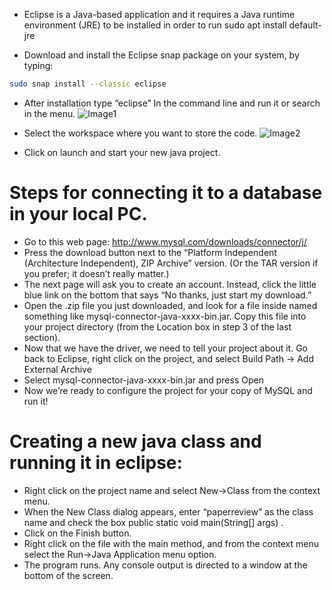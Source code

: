 - Eclipse is a Java-based application and it requires a Java runtime environment (JRE) to be installed in order to run
sudo apt install default-jre

- Download and install the Eclipse snap package on your system, by typing:
```sh
sudo snap install --classic eclipse
```

- After installation type “eclipse” In the command line and run it or search in the menu.
![Image1](https://github.com/yashwanthvarre/dbms/tree/master/Final%20Project%202/assets/image1.png)

- Select the workspace where you want to store the code.
![Image2](https://github.com/yashwanthvarre/dbms/tree/master/Final%20Project%202/assets/image2.png)


- Click on launch and start your new java project.




# Steps for connecting it to a database in your local PC.
- Go to this web page: http://www.mysql.com/downloads/connector/j/
- Press the download button next to the “Platform Independent (Architecture Independent), ZIP Archive” version. (Or the TAR version if you prefer; it doesn’t really matter.)
- The next page will ask you to create an account. Instead, click the little blue link on the bottom that says “No thanks, just start my download.”
- Open the .zip file you just downloaded, and look for a file inside named something like mysql-connector-java-xxxx-bin.jar. Copy this file into your project directory (from the Location box in step 3 of the last section).
- Now that we have the driver, we need to tell your project about it. Go back to Eclipse, right click on the project, and select Build Path → Add External Archive
- Select mysql-connector-java-xxxx-bin.jar and press Open
- Now we’re ready to configure the project for your copy of MySQL and run it!

# Creating a new java class and running it in eclipse:
- Right click on the project name and select  New->Class from the context menu.
- When the New Class dialog appears, enter “paperreview” as the class name and check the box public static void main(String[] args) .
- Click on the  Finish button.
- Right click on the file with the  main method, and from the context menu select the Run->Java Application menu option.
- The program runs. Any console output is directed to a window at the bottom of the screen.
      
      
